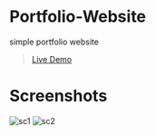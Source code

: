 # Portfolio-Website
simple portfolio website
> <a href="">Live Demo</a>

# Screenshots
![sc1](https://user-images.githubusercontent.com/117011780/208430963-1a4a163c-6c2d-4433-90e9-94432b1f5dc8.PNG)
![sc2](https://user-images.githubusercontent.com/117011780/208431006-48bdafa1-7941-4444-9787-e163df65dc8d.png)

